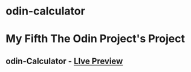 # odin-calculator
# My Fifth The Odin Project's Project

## odin-Calculator  - [LIve Preview](https://shivmohan-pal.github.io/odin-calculator/index.html)